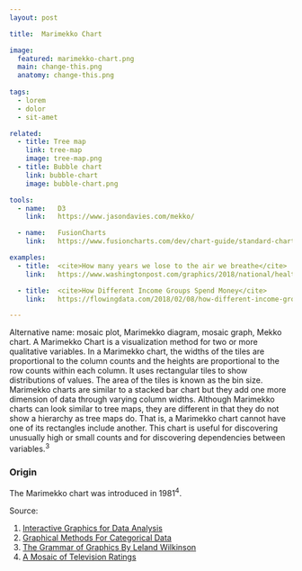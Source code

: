 ```yaml
---
layout: post

title:  Marimekko Chart

image:
  featured: marimekko-chart.png
  main: change-this.png
  anatomy: change-this.png
  
tags:
  - lorem
  - dolor
  - sit-amet

related:
  - title: Tree map
    link: tree-map
    image: tree-map.png
  - title: Bubble chart
    link: bubble-chart
    image: bubble-chart.png

tools:
  - name:   D3
    link:   https://www.jasondavies.com/mekko/

  - name:   FusionCharts
    link:   https://www.fusioncharts.com/dev/chart-guide/standard-charts/marimekko-chart

examples:
  - title:  <cite>How many years we lose to the air we breathe</cite>
    link:   https://www.washingtonpost.com/graphics/2018/national/health-science/lost-years/?noredirect=on&utm_term=.bd1237ceb18d

  - title:  <cite>How Different Income Groups Spend Money</cite>
    link:   https://flowingdata.com/2018/02/08/how-different-income-groups-spend-money/

---
```


Alternative name: mosaic plot, Marimekko diagram, mosaic graph, Mekko chart. A Marimekko Chart is a visualization method for two or more qualitative variables. In a Marimekko chart, the widths of the tiles are proportional to the column counts and the heights are proportional to the row counts within each column. It uses rectangular tiles to show distributions of values. The area of the tiles is known as the bin size. Marimekko charts are similar to a stacked bar chart but they add one more dimension of data through varying column widths. Although Marimekko charts can look similar to tree maps, they are different in that they do not show a hierarchy as tree maps do. That is, a Marimekko chart cannot have one of its rectangles include another. This chart is useful for discovering unusually high or small counts and for discovering dependencies between variables.<sup>3</sup>

<!--more-->

### Origin
The Marimekko chart was introduced in 1981<sup>4</sup>.

Source:
1. [Interactive Graphics for Data Analysis](https://books.google.com.ua/books?id=xHIH1Q47FeoC)
2. [Graphical Methods For Categorical Data](http://datavis.ca/papers/sugi/sugi17.pdf)
3. [The Grammar of Graphics By Leland Wilkinson](https://books.google.com/books?id=ZiwLCAAAQBAJ)
4. [A Mosaic of Television Ratings](https://www.jstor.org/stable/2683556)
